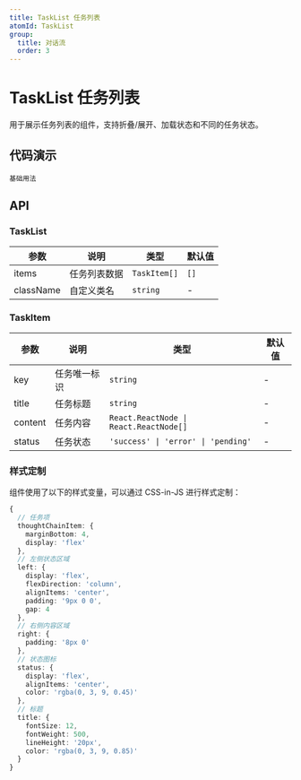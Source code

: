 ```yaml
---
title: TaskList 任务列表
atomId: TaskList
group:
  title: 对话流
  order: 3
---
```


# TaskList 任务列表

用于展示任务列表的组件，支持折叠/展开、加载状态和不同的任务状态。

## 代码演示

<code src="../demos/task-list.tsx">基础用法</code>

## API

### TaskList

| 参数      | 说明         | 类型         | 默认值 |
| --------- | ------------ | ------------ | ------ |
| items     | 任务列表数据 | `TaskItem[]` | `[]`   |
| className | 自定义类名   | `string`     | -      |

### TaskItem

| 参数    | 说明         | 类型                                   | 默认值 |
| ------- | ------------ | -------------------------------------- | ------ |
| key     | 任务唯一标识 | `string`                               | -      |
| title   | 任务标题     | `string`                               | -      |
| content | 任务内容     | `React.ReactNode \| React.ReactNode[]` | -      |
| status  | 任务状态     | `'success' \| 'error' \| 'pending'`    | -      |

### 样式定制

组件使用了以下的样式变量，可以通过 CSS-in-JS 进行样式定制：

```ts
{
  // 任务项
  thoughtChainItem: {
    marginBottom: 4,
    display: 'flex'
  },
  // 左侧状态区域
  left: {
    display: 'flex',
    flexDirection: 'column',
    alignItems: 'center',
    padding: '9px 0 0',
    gap: 4
  },
  // 右侧内容区域
  right: {
    padding: '8px 0'
  },
  // 状态图标
  status: {
    display: 'flex',
    alignItems: 'center',
    color: 'rgba(0, 3, 9, 0.45)'
  },
  // 标题
  title: {
    fontSize: 12,
    fontWeight: 500,
    lineHeight: '20px',
    color: 'rgba(0, 3, 9, 0.85)'
  }
}
```
